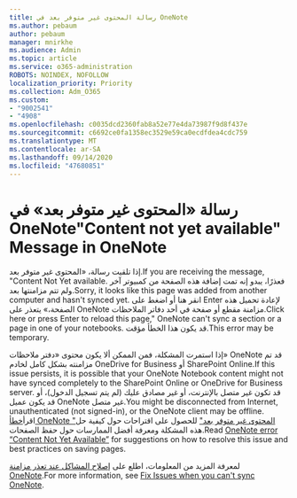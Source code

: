 ```yaml
---
title: رسالة المحتوى غير متوفر بعد في OneNote
ms.author: pebaum
author: pebaum
manager: mnirkhe
ms.audience: Admin
ms.topic: article
ms.service: o365-administration
ROBOTS: NOINDEX, NOFOLLOW
localization_priority: Priority
ms.collection: Adm_O365
ms.custom:
- "9002541"
- "4908"
ms.openlocfilehash: c0035dcd2360fab8a52e77e4da73987f9d8f437e
ms.sourcegitcommit: c6692ce0fa1358ec3529e59ca0ecdfdea4cdc759
ms.translationtype: MT
ms.contentlocale: ar-SA
ms.lasthandoff: 09/14/2020
ms.locfileid: "47680851"
---
```

# <a name="content-not-yet-available-message-in-onenote"></a><span data-ttu-id="64e22-102">رسالة «المحتوى غير متوفر بعد» في OneNote</span><span class="sxs-lookup"><span data-stu-id="64e22-102">"Content not yet available" Message in OneNote</span></span>

<span data-ttu-id="64e22-103">إذا تلقيت رسالة، «المحتوى غير متوفر بعد.</span><span class="sxs-lookup"><span data-stu-id="64e22-103">If you are receiving the message, "Content Not Yet available.</span></span> <span data-ttu-id="64e22-104">فعذرًا، يبدو إنه تمت إضافة هذه الصفحة من كمبيوتر آخر ولم تتم مزامنتها بعد.</span><span class="sxs-lookup"><span data-stu-id="64e22-104">Sorry, it looks like this page was added from another computer and hasn't synced yet.</span></span> <span data-ttu-id="64e22-105">انقر هنا أو اضغط على Enter لإعادة تحميل هذه الصفحة،» يتعذر على OneNote مزامنة مقطع أو صفحة في أحد دفاتر الملاحظات.</span><span class="sxs-lookup"><span data-stu-id="64e22-105">Click here or press Enter to reload this page," OneNote can't sync a section or a page in one of your notebooks.</span></span> <span data-ttu-id="64e22-106">قد يكون هذا الخطأ مؤقت.</span><span class="sxs-lookup"><span data-stu-id="64e22-106">This error may be temporary.</span></span>

<span data-ttu-id="64e22-107">إذا استمرت المشكلة، فمن الممكن ألا يكون محتوى «دفتر ملاحظات» OneNote قد تم مزامنته بشكل كامل لخادم OneDrive for Business أو SharePoint Online.</span><span class="sxs-lookup"><span data-stu-id="64e22-107">If this issue persists, it is possible that your OneNote Notebook content might not have synced completely to the SharePoint Online or OneDrive for Business server.</span></span> <span data-ttu-id="64e22-108">قد تكون غير متصل بالإنترنت، أو غير مصادق عليك (لم يتم تسجيل الدخول)، أو قد يكون عميل OneNote غير متصل.</span><span class="sxs-lookup"><span data-stu-id="64e22-108">You might be disconnected from Internet, unauthenticated (not signed-in), or the OneNote client may be offline.</span></span> <span data-ttu-id="64e22-109">اقرأ[خطأ OneNote "المحتوى غير متوفر بعد"](https://docs.microsoft.com/office/troubleshoot/onenote/onenote-error-content-not-yet-available) للحصول على اقتراحات حول كيفية حل هذه المشكلة ومعرفة أفضل الممارسات حول حفظ الصفحات.</span><span class="sxs-lookup"><span data-stu-id="64e22-109">Read [OneNote error “Content Not Yet Available”](https://docs.microsoft.com/office/troubleshoot/onenote/onenote-error-content-not-yet-available) for suggestions on how to resolve this issue and best practices on saving pages.</span></span>

<span data-ttu-id="64e22-110">لمعرفة المزيد من المعلومات، اطلع على [إصلاح المشاكل عند تعذر مزامنة OneNote](https://support.office.com/article/Fix-issues-when-you-can-t-sync-OneNote-299495ef-66d1-448f-90c1-b785a6968d45).</span><span class="sxs-lookup"><span data-stu-id="64e22-110">For more information, see [Fix Issues when you can't sync OneNote](https://support.office.com/article/Fix-issues-when-you-can-t-sync-OneNote-299495ef-66d1-448f-90c1-b785a6968d45).</span></span>

